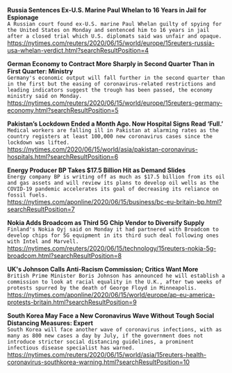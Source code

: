**Russia Sentences Ex-U.S. Marine Paul Whelan to 16 Years in Jail for Espionage**\
`A Russian court found ex-U.S. marine Paul Whelan guilty of spying for the United States on Monday and sentenced him to 16 years in jail after a closed trial which U.S. diplomats said was unfair and opaque.`\
https://nytimes.com/reuters/2020/06/15/world/europe/15reuters-russia-usa-whelan-verdict.html?searchResultPosition=4

**German Economy to Contract More Sharply in Second Quarter Than in First Quarter: Ministry**\
`Germany's economic output will fall further in the second quarter than in the first but the easing of coronavirus-related restrictions and leading indicators suggest the trough has been passed, the economy ministry said on Monday.`\
https://nytimes.com/reuters/2020/06/15/world/europe/15reuters-germany-economy.html?searchResultPosition=5

**Pakistan’s Lockdown Ended a Month Ago. Now Hospital Signs Read ‘Full.’**\
`Medical workers are falling ill in Pakistan at alarming rates as the country registers at least 100,000 new coronavirus cases since the lockdown was lifted.`\
https://nytimes.com/2020/06/15/world/asia/pakistan-coronavirus-hospitals.html?searchResultPosition=6

**Energy Producer BP Takes $17.5 Billion Hit as Demand Slides**\
`Energy company BP is writing off as much as $17.5 billion from its oil and gas assets and will review its plans to develop oil wells as the COVID-19 pandemic accelerates its goal of decreasing its reliance on fossil fuels.`\
https://nytimes.com/aponline/2020/06/15/business/bc-eu-britain-bp.html?searchResultPosition=7

**Nokia Adds Broadcom as Third 5G Chip Vendor to Diversify Supply**\
`Finland's Nokia Oyj said on Monday it had partnered with Broadcom to develop chips for 5G equipment in its third such deal following ones with Intel and Marvell.    `\
https://nytimes.com/reuters/2020/06/15/technology/15reuters-nokia-5g-broadcom.html?searchResultPosition=8

**UK's Johnson Calls Anti-Racism Commission; Critics Want More**\
`British Prime Minister Boris Johnson has announced he will establish a commission to look at racial equality in the U.K., after two weeks of protests spurred by the death of George Floyd in Minneapolis.`\
https://nytimes.com/aponline/2020/06/15/world/europe/ap-eu-america-protests-britain.html?searchResultPosition=9

**South Korea May Face a New Coronavirus Wave Without Tough Social Distancing Measures: Expert**\
`South Korea will face another wave of coronavirus infections, with as many as 800 new cases a day by July, if the government does not introduce stricter social distancing guidelines, a prominent infectious disease specialist has warned.`\
https://nytimes.com/reuters/2020/06/15/world/asia/15reuters-health-coronavirus-southkorea-warning.html?searchResultPosition=10

